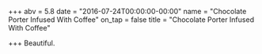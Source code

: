 +++
abv = 5.8
date = "2016-07-24T00:00:00-00:00"
name = "Chocolate Porter Infused With Coffee"
on_tap = false
title = "Chocolate Porter Infused With Coffee"

+++
Beautiful.